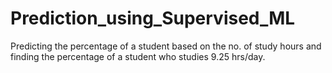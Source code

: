 # Prediction_using_Supervised_ML
Predicting the percentage of a student based on the no. of study hours and finding the percentage of a student who studies 9.25 hrs/day.
